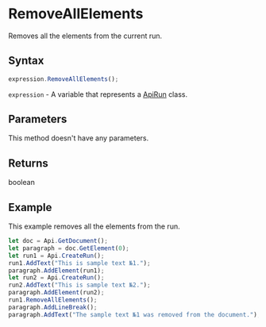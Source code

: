 # RemoveAllElements

Removes all the elements from the current run.

## Syntax

```javascript
expression.RemoveAllElements();
```

`expression` - A variable that represents a [ApiRun](../ApiRun.md) class.

## Parameters

This method doesn't have any parameters.

## Returns

boolean

## Example

This example removes all the elements from the run.

```javascript editor-
let doc = Api.GetDocument();
let paragraph = doc.GetElement(0);
let run1 = Api.CreateRun();
run1.AddText("This is sample text №1.");
paragraph.AddElement(run1);
let run2 = Api.CreateRun();
run2.AddText("This is sample text №2.");
paragraph.AddElement(run2);
run1.RemoveAllElements();
paragraph.AddLineBreak();
paragraph.AddText("The sample text №1 was removed from the document.");
```
